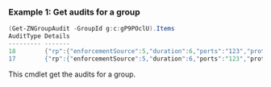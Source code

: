 ### Example 1: Get audits for a group
```powershell
(Get-ZNGroupAudit -GroupId g:c:gP9POclU).Items
AuditType Details
--------- -------                                                                                                                     
18        {"rp":{"enforcementSource":5,"duration":6,"ports":"123","protocol":6,"mfaMethods":[5],"description":"Test Policy","srcProce…
17        {"rp":{"enforcementSource":5,"duration":6,"ports":"123","protocol":6,"mfaMethods":[5],"description":"Test Policy","srcProce…
```

This cmdlet get the audits for a group.
